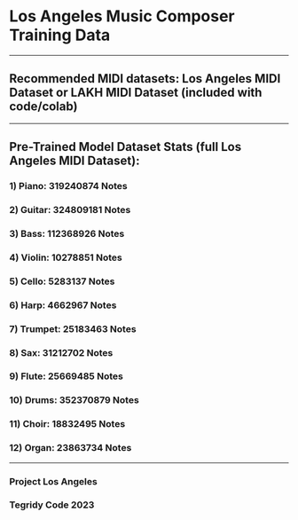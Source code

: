 # Los Angeles Music Composer Training Data

***

## Recommended MIDI datasets: Los Angeles MIDI Dataset or LAKH MIDI Dataset (included with code/colab)

***

## Pre-Trained Model Dataset Stats (full Los Angeles MIDI Dataset):

### 1) Piano: 319240874 Notes
### 2) Guitar: 324809181 Notes
### 3) Bass: 112368926 Notes
### 4) Violin: 10278851 Notes
### 5) Cello: 5283137 Notes
### 6) Harp: 4662967 Notes
### 7) Trumpet: 25183463 Notes
### 8) Sax: 31212702 Notes
### 9) Flute: 25669485 Notes
### 10) Drums: 352370879 Notes
### 11) Choir: 18832495 Notes
### 12) Organ: 23863734 Notes

***

### Project Los Angeles
### Tegridy Code 2023
